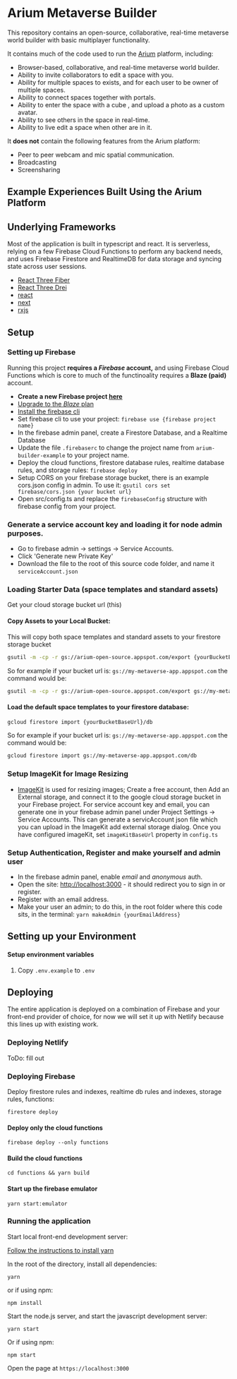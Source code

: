 # Arium Metaverse Builder 

This repository contains an open-source, collaborative, real-time metaverse world builder with basic multiplayer functionality.

It contains much of the code used to run the [Arium](https://twitter.com/ariumspaces) platform, including:

* Browser-based, collaborative, and real-time metaverse world builder.
* Ability to invite collaborators to edit a space with you.
* Ability for multiple spaces to exists, and for each user to be owner of multiple spaces.
* Ability to connect spaces together with portals.
* Ability to enter the space with a cube , and upload a photo as a custom avatar.
* Ability to see others in the space in real-time.
* Ability to live edit a space when other are in it.

It **does not** contain the following features from the Arium platform:
* Peer to peer webcam and mic spatial communication.
* Broadcasting
* Screensharing

## Example Experiences Built Using the Arium Platform

## Underlying Frameworks

Most of the application is built in typescript and react.  It is serverless, relying on a few Firebase Cloud Functions to perform any backend needs, and uses Firebase Firestore and RealtimeDB for data storage and syncing state across user sessions.

* [React Three Fiber](https://github.com/pmndrs/react-three-fiber)
* [React Three Drei](https://github.com/pmndrs/drei)
* [react](https://reactjs.org/)
* [next](https://nextjs.org/)
* [rxjs](https://rxjs.dev/)

## Setup

### Setting up Firebase

Running this project **requires a *Firebase* account,** and using Firebase Cloud Functions which is core to much of the functinoality requires a **Blaze (paid)** account.

* **Create a new Firebase project [here](https://firebase.google.com/)**
* [Upgrade to the *Blaze* plan](https://docs.firerun.io/getting-started/upgrading-from-the-firebase-spark-plan-to-the-blaze-plan-tled)
* [Install the firebase cli](https://firebase.google.com/docs/cli#install-cli-mac-linux)
* Set firebase cli to use your project: `firebase use {firebase project name}`
* In the firebase admin panel, create a Firestore Database, and a Realtime Database
* Update the file `.firebaserc` to change the project name from `arium-builder-example` to your project name.
* Deploy the cloud functions, firestore database rules, realtime database rules, and storage rules: `firebase deploy`
* Setup CORS on your firebase   storage bucket, there is an example cors.json config in admin.  To use it: `gsutil cors set firebase/cors.json {your bucket url}`
* Open src/config.ts and replace the `firebaseConfig` structure with firebase config from your project.

### Generate a service account key and loading it for node admin purposes.

* Go to firebase admin -> settings -> Service Accounts.
* Click 'Generate new Private Key'
* Download the file to the root of this source code folder, and name it `serviceAccount.json`

### Loading Starter Data (space templates and standard assets)

Get your cloud storage bucket url (this)

#### Copy Assets to your Local Bucket:

This will copy both space templates and standard assets to your firestore storage bucket

```sh
gsutil -m -cp -r gs://arium-open-source.appspot.com/export {yourBucketBaseUrl}
```

So for example if your bucket url is: `gs://my-metaverse-app.appspot.com` the command would be:

```sh
gsutil -m -cp -r gs://arium-open-source.appspot.com/export gs://my-metaverse-app.appspot.com
```

#### Load the default space templates to your firestore database:

```sh
gcloud firestore import {yourBucketBaseUrl}/db
```

So for example if your bucket url is: `gs://my-metaverse-app.appspot.com` the command would be:

```sh
gcloud firestore import gs://my-metaverse-app.appspot.com/db
```

### Setup ImageKit for Image Resizing

* [ImageKit](https://imagekit.io/) is used for resizing images; Create a free account, then Add an External storage, and connect it to the google cloud storage bucket in your Firebase project.  For service account key and email, you can generate one in your firebase admin panel under Project Settings -> Service Accounts.  This can generate a servicAccount json file which you can upload in the ImageKit add external storage dialog.  Once you have configured imageKit, set `imageKitBaseUrl` property in `config.ts`

### Setup Authentication, Register and make yourself and admin user

* In the firebase admin panel, enable *email* and *anonymous* auth.
* Open the site: [http://localhost:3000](http://localhost:3000) - it should redirect you to sign in or register.
* Register with an email address.
* Make your user an admin; to do this, in the root folder where this code sits, in the terminal:  `yarn makeAdmin {yourEmailAddress}`

## Setting up your Environment

#### Setup environment variables

1. Copy `.env.example` to `.env`

## Deploying

The entire application is deployed on a combination of Firebase and your front-end provider of choice, for now we will set it up with Netlify because this lines up with existing work.

### Deploying Netlify

ToDo: fill out

### Deploying Firebase

Deploy firestore rules and indexes, realtime db rules and indexes, storage rules, functions:

    firestore deploy

#### Deploy only the cloud functions

    firebase deploy --only functions

#### Build the cloud functions

    cd functions && yarn build

#### Start up the firebase emulator

    yarn start:emulator

### Running the application

Start local front-end development server:

[Follow the instructions to install yarn](https://classic.yarnpkg.com/en/docs/install/)

In the root of the directory, install all dependencies:

    yarn

or if using npm:

    npm install

Start the node.js server, and start the javascript development server:

    yarn start

Or if using npm:

    npm start

Open the page at `https://localhost:3000`